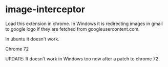 # image-interceptor

Load this extension in chrome. In Windows it is redirecting images in gmail to google logo if they are fetched from googleusercontent.com.

In ubuntu it doesn't work.

Chrome 72

UPDATE:
It doesn't work in Windows too now after a patch to chrome 72.

